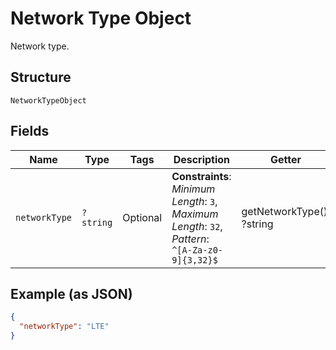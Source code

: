 
# Network Type Object

Network type.

## Structure

`NetworkTypeObject`

## Fields

| Name | Type | Tags | Description | Getter | Setter |
|  --- | --- | --- | --- | --- | --- |
| `networkType` | `?string` | Optional | **Constraints**: *Minimum Length*: `3`, *Maximum Length*: `32`, *Pattern*: `^[A-Za-z0-9]{3,32}$` | getNetworkType(): ?string | setNetworkType(?string networkType): void |

## Example (as JSON)

```json
{
  "networkType": "LTE"
}
```

